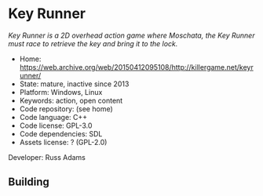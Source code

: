 # Key Runner

_Key Runner is a 2D overhead action game where Moschata, the Key Runner must race to retrieve the key and bring it to the lock._

- Home: https://web.archive.org/web/20150412095108/http://killergame.net/keyrunner/
- State: mature, inactive since 2013
- Platform: Windows, Linux
- Keywords: action, open content
- Code repository: (see home)
- Code language: C++
- Code license: GPL-3.0
- Code dependencies: SDL
- Assets license: ? (GPL-2.0)

Developer: Russ Adams

## Building
